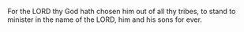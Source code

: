 For the LORD thy God hath chosen him out of all thy tribes, to stand to minister in the name of the LORD, him and his sons for ever.
